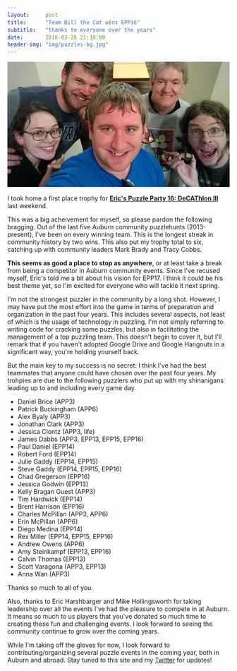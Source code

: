 ```yaml
---
layout:     post
title:      "Team Bill the Cat wins EPP16"
subtitle:   "thanks to everyone over the years"
date:       2016-03-28 21:18:00
header-img: "img/puzzles-bg.jpg"
---
```


![Team Bill the Cat](/img/puzzlehunt-2.jpg)

I took home a first place trophy for
**[Eric's Puzzle Party 16: DeCAThlon III](http://www.ericharshbarger.org/epp/2016/)**
last weekend.

This was a big acheivement for myself, so please pardon the following bragging.
Out of the last five Auburn community
puzzlehunts (2013-present), I've been on every winning team. This is the
longest streak in community history by two wins. This also put my trophy total
to six, catching up with community leaders Mark Brady and Tracy Cobbs.

**This seems as good a place to stop as anywhere**, or at least take a break
from being a competitor in Auburn community events.
Since I've recused myself, Eric's told me a bit about his vision for
EPP17. I think it could be his best theme yet, so I'm excited for everyone
who will tackle it next spring.

I'm not the strongest
puzzler in the community by a long shot. However, I may have
put the most effort into the game in terms of preparation and
organization in the past four years. This includes several aspects, not least
of which is the usage of technology in puzzling. I'm not simply referring
to writing code for cracking some puzzles, but also in facilitating the
management of a top puzzling team. This doesn't begin to cover it, but I'll
remark that if you haven't adopted Google Drive and
Google Hangouts in a significant way, you're holding yourself back.

But the main key to my success is no secret: I think I've had the best teammates
that anyone could have chosen over the past four years.
My trohpies are due to the following puzzlers who
put up with my shinanigans leading up to and including every game day.

* Daniel Brice (APP3)
* Patrick Buckingham (APP6)
* Alex Byaly (APP3)
* Jonathan Clark (APP3)
* Jessica Clontz (APP3, life)
* James Dabbs (APP3, EPP13, EPP15, EPP16)
* Paul Daniel (EPP14)
* Robert Ford (EPP14)
* Julie Gaddy (EPP14, EPP15)
* Steve Gaddy (EPP14, EPP15, EPP16)
* Chad Gregerson (EPP16)
* Jessica Godwin (EPP13)
* Kelly Bragan Guest (APP3)
* Tim Hardwick (EPP14)
* Brent Harrison (EPP16)
* Charles McPillan (APP3, APP6)
* Erin McPillan (APP6)
* Diego Medina (EPP14)
* Rex Miller (EPP14, EPP15, EPP16)
* Andrew Owens (APP6)
* Amy Steinkampf (EPP13, EPP16)
* Calvin Thomas (EPP13)
* Scott Varagona (APP3, EPP13)
* Anna Wan (APP3)

Thanks so much to all of you.

Also, thanks to Eric Harshbarger and Mike
Hollingsworth for taking leadership over all the events I've had the
pleasure to compete in at Auburn. It means so much to us players that
you've donated so much time to creating these fun and challenging events.
I look forward to seeing the community continue to grow over the coming
years.

While I'm taking off the gloves for now,
I look forward to contributing/organizing several puzzle
events in the coming year, both in Auburn and abroad.
Stay tuned to this site and my
[Twitter](http://twitter.com/StevenXClontz) for updates!